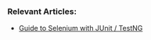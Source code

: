 ### Relevant Articles:
- [Guide to Selenium with JUnit / TestNG](http://www.baeldung.com/java-selenium-with-junit-and-testng)
